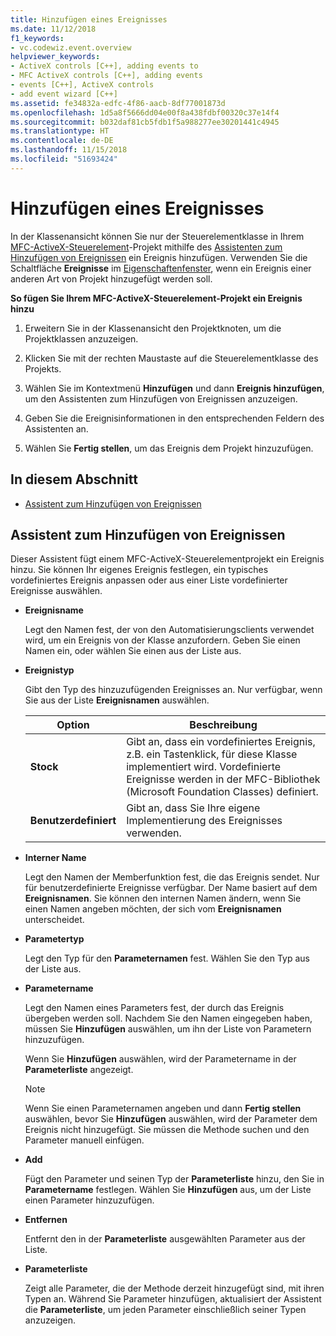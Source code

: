 ```yaml
---
title: Hinzufügen eines Ereignisses
ms.date: 11/12/2018
f1_keywords:
- vc.codewiz.event.overview
helpviewer_keywords:
- ActiveX controls [C++], adding events to
- MFC ActiveX controls [C++], adding events
- events [C++], ActiveX controls
- add event wizard [C++]
ms.assetid: fe34832a-edfc-4f86-aacb-8df77001873d
ms.openlocfilehash: 1d5a8f5666dd04e00f8a438fdbf00320c37e14f4
ms.sourcegitcommit: b032daf81cb5fdb1f5a988277ee30201441c4945
ms.translationtype: HT
ms.contentlocale: de-DE
ms.lasthandoff: 11/15/2018
ms.locfileid: "51693424"
---
```

# <a name="add-an-event"></a>Hinzufügen eines Ereignisses

In der Klassenansicht können Sie nur der Steuerelementklasse in Ihrem [MFC-ActiveX-Steuerelement](../mfc/reference/creating-an-mfc-activex-control.md)-Projekt mithilfe des [Assistenten zum Hinzufügen von Ereignissen](#add-event-wizard) ein Ereignis hinzufügen. Verwenden Sie die Schaltfläche **Ereignisse** im [Eigenschaftenfenster](/visualstudio/ide/reference/properties-window), wenn ein Ereignis einer anderen Art von Projekt hinzugefügt werden soll.

**So fügen Sie Ihrem MFC-ActiveX-Steuerelement-Projekt ein Ereignis hinzu**

1. Erweitern Sie in der Klassenansicht den Projektknoten, um die Projektklassen anzuzeigen.

1. Klicken Sie mit der rechten Maustaste auf die Steuerelementklasse des Projekts.

1. Wählen Sie im Kontextmenü **Hinzufügen** und dann **Ereignis hinzufügen**, um den Assistenten zum Hinzufügen von Ereignissen anzuzeigen.

1. Geben Sie die Ereignisinformationen in den entsprechenden Feldern des Assistenten an.

1. Wählen Sie **Fertig stellen**, um das Ereignis dem Projekt hinzuzufügen.

## <a name="in-this-section"></a>In diesem Abschnitt

- [Assistent zum Hinzufügen von Ereignissen](#add-event-wizard)

## <a name="add-event-wizard"></a>Assistent zum Hinzufügen von Ereignissen

Dieser Assistent fügt einem MFC-ActiveX-Steuerelementprojekt ein Ereignis hinzu. Sie können Ihr eigenes Ereignis festlegen, ein typisches vordefiniertes Ereignis anpassen oder aus einer Liste vordefinierter Ereignisse auswählen.

- **Ereignisname**

   Legt den Namen fest, der von den Automatisierungsclients verwendet wird, um ein Ereignis von der Klasse anzufordern. Geben Sie einen Namen ein, oder wählen Sie einen aus der Liste aus.

- **Ereignistyp**

   Gibt den Typ des hinzuzufügenden Ereignisses an. Nur verfügbar, wenn Sie aus der Liste **Ereignisnamen** auswählen.

   |Option|Beschreibung |
   |------------|-----------------|
   |**Stock**|Gibt an, dass ein vordefiniertes Ereignis, z.B. ein Tastenklick, für diese Klasse implementiert wird. Vordefinierte Ereignisse werden in der MFC-Bibliothek (Microsoft Foundation Classes) definiert.|
   |**Benutzerdefiniert**|Gibt an, dass Sie Ihre eigene Implementierung des Ereignisses verwenden.|

- **Interner Name**

   Legt den Namen der Memberfunktion fest, die das Ereignis sendet. Nur für benutzerdefinierte Ereignisse verfügbar. Der Name basiert auf dem **Ereignisnamen**. Sie können den internen Namen ändern, wenn Sie einen Namen angeben möchten, der sich vom **Ereignisnamen** unterscheidet.

- **Parametertyp**

   Legt den Typ für den **Parameternamen** fest. Wählen Sie den Typ aus der Liste aus.

- **Parametername**

   Legt den Namen eines Parameters fest, der durch das Ereignis übergeben werden soll. Nachdem Sie den Namen eingegeben haben, müssen Sie **Hinzufügen** auswählen, um ihn der Liste von Parametern hinzuzufügen.

   Wenn Sie **Hinzufügen** auswählen, wird der Parametername in der **Parameterliste** angezeigt.

   > [!NOTE]
   > Wenn Sie einen Parameternamen angeben und dann **Fertig stellen** auswählen, bevor Sie **Hinzufügen** auswählen, wird der Parameter dem Ereignis nicht hinzugefügt. Sie müssen die Methode suchen und den Parameter manuell einfügen.

- **Add**

   Fügt den Parameter und seinen Typ der **Parameterliste** hinzu, den Sie in **Parametername** festlegen. Wählen Sie **Hinzufügen** aus, um der Liste einen Parameter hinzuzufügen.

- **Entfernen**

   Entfernt den in der **Parameterliste** ausgewählten Parameter aus der Liste.

- **Parameterliste**

   Zeigt alle Parameter, die der Methode derzeit hinzugefügt sind, mit ihren Typen an. Während Sie Parameter hinzufügen, aktualisiert der Assistent die **Parameterliste**, um jeden Parameter einschließlich seiner Typen anzuzeigen.
